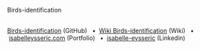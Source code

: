 Birds-identification
<br/>
<br/>

[Birds-identification](https://github.com/isabelleysseric/Birds-identification) (GitHub)
&nbsp; • &nbsp;[Wiki Birds-identification](https://github.com/isabelleysseric/Birds-identification/wiki) (Wiki)
&nbsp; • &nbsp;[isabelleysseric.com](https://isabelleysseric.com) (Portfolio)
&nbsp; • &nbsp;[isabelle-eysseric](https://www.linkedin.com/in/isabelle-eysseric/) (Linkedin)  
<br/>
<br/>
